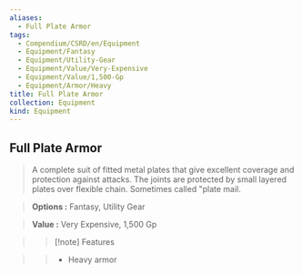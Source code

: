 ```yaml
---
aliases:
  - Full Plate Armor
tags:
  - Compendium/CSRD/en/Equipment
  - Equipment/Fantasy
  - Equipment/Utility-Gear
  - Equipment/Value/Very-Expensive
  - Equipment/Value/1,500-Gp
  - Equipment/Armor/Heavy
title: Full Plate Armor
collection: Equipment
kind: Equipment
---
```

## Full Plate Armor    
    
>A complete suit of fitted metal plates that give excellent coverage and protection against attacks. The joints are protected by small layered plates over flexible chain. Sometimes called "plate mail.    
> **Options :** Fantasy, Utility Gear    
> **Value :** Very Expensive, 1,500 Gp    
>>[!note] Features    
>> - Heavy armor